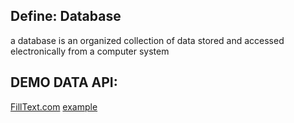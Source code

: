 ## Define: Database
a database is an organized collection
of data stored and accessed electronically
from a computer system

## DEMO DATA API:
[FillText.com](http://www.filltext.com/)
[example](http://www.filltext.com/?rows=10&fullName=%7bfirstName%7d~%7blastName%7d&balance=%7bnumber|100%7d&gender=%5b%22M%22,%22F%22%5d&tel=%7bphone|format%7d&ccType=%7bccType|abbr%7d&birthdate=%7bdate|1970,2000%7d&isActive=%7bbool%7d&pretty=true)

